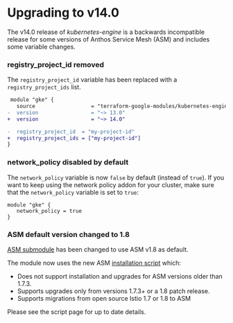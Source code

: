 # Upgrading to v14.0

The v14.0 release of *kubernetes-engine* is a backwards incompatible
release for some versions of Anthos Service Mesh (ASM) and includes some variable changes.

### registry_project_id removed
The `registry_project_id` variable has been replaced with a `registry_project_ids` list.

```diff
 module "gke" {
   source                  = "terraform-google-modules/kubernetes-engine/google"
-  version                 = "~> 13.0"
+  version                 = "~> 14.0"

-  registry_project_id  = "my-project-id"
+  registry_project_ids = ["my-project-id"]
}
```

### network_policy disabled by default
The `network_policy` variable is now `false` by default (instead of `true`). 
If you want to keep using the network policy addon for your cluster, make 
sure that the `network_policy` variable is set to `true`:
```
module "gke" {
   network_policy = true
}
```

### ASM default version changed to 1.8

[ASM submodule](https://github.com/terraform-google-modules/terraform-google-kubernetes-engine/tree/master/modules/asm) has been changed to use ASM v1.8 as default.

The module now uses the new ASM [installation script](https://cloud.google.com/service-mesh/docs/scripted-install/asm-onboarding) which:
- Does not support installation and upgrades for ASM versions older than 1.7.3.
- Supports upgrades only from versions 1.7.3+ or a 1.8 patch release.
- Supports migrations from open source Istio 1.7 or 1.8 to ASM

Please see the script page for up to date details.
